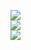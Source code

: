 ![](https://github-readme-stats.vercel.app/api?username=nic5694&theme=tokyonight&hide_border=false&include_all_commits=true&count_private=true)<br/>
![](https://github-readme-streak-stats.herokuapp.com/?user=nic5694&theme=tokyonight&hide_border=false)<br/>
![](https://github-readme-stats.vercel.app/api/top-langs/?username=nic5694&theme=tokyonight&hide_border=false&include_all_commits=true&count_private=true&layout=compact)
<!---[![Readme Card](https://github-readme-stats.vercel.app/api/pin/?username=nic5694&repo=ChatRoom)](https://github.com/anuraghazra/github-readme-stats)---!>
